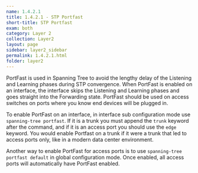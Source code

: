 ```yaml
---
name: 1.4.2.1
title: 1.4.2.1 - STP Portfast
short-title: STP Portfast
exam: both
category: Layer 2
collection: Layer2
layout: page
sidebar: layer2_sidebar
permalink: 1.4.2.1.html
folder: layer2
---
```

PortFast is used in Spanning Tree to avoid the lengthy delay of the Listening and Learning phases during STP convergence. When PortFast is enabled on an interface, the interface skips the Listening and Learning phases and goes straight into the Forwarding state. PortFast should be used on access switches on ports where you know end devices will be plugged in.

To enable PortFast on an interface, in interface sub configuration mode use `spanning-tree portfast`. If it is a trunk you must append the `trunk` keyword after the command, and if it is an access port you should use the `edge` keyword. You would enable Portfast on a trunk if it were a trunk that led to access ports only, like in a modern data center environment.

Another way to enable PortFast for access ports is to use `spanning-tree portfast default` in global configuration mode. Once enabled, all access ports will automatically have PortFast enabled.
